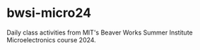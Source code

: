 # bwsi-micro24
Daily class activities from MIT's Beaver Works Summer Institute Microelectronics course 2024.
